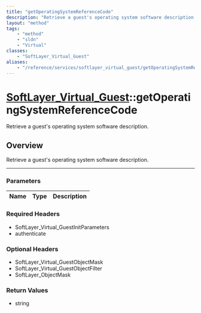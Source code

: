 ```yaml
---
title: "getOperatingSystemReferenceCode"
description: "Retrieve a guest's operating system software description."
layout: "method"
tags:
    - "method"
    - "sldn"
    - "Virtual"
classes:
    - "SoftLayer_Virtual_Guest"
aliases:
    - "/reference/services/softlayer_virtual_guest/getOperatingSystemReferenceCode"
---
```

# [SoftLayer_Virtual_Guest](/reference/services/SoftLayer_Virtual_Guest)::getOperatingSystemReferenceCode


Retrieve a guest's operating system software description.


## Overview 
Retrieve a guest's operating system software description.

-----

### Parameters 
|Name | Type | Description |
| --- | --- | --- |


### Required Headers
* SoftLayer_Virtual_GuestInitParameters
* authenticate


### Optional Headers
* SoftLayer_Virtual_GuestObjectMask
* SoftLayer_Virtual_GuestObjectFilter
* SoftLayer_ObjectMask

### Return Values
* string




